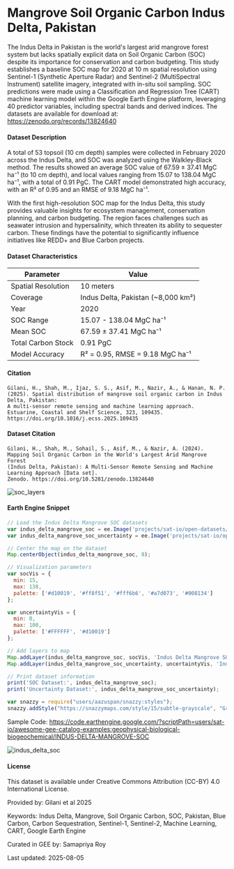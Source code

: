 # Mangrove Soil Organic Carbon Indus Delta, Pakistan

The Indus Delta in Pakistan is the world's largest arid mangrove forest system but lacks spatially explicit data on Soil Organic Carbon (SOC) despite its importance for conservation and carbon budgeting. This study establishes a baseline SOC map for 2020 at 10 m spatial resolution using Sentinel-1 (Synthetic Aperture Radar) and Sentinel-2 (MultiSpectral Instrument) satellite imagery, integrated with in-situ soil sampling. SOC predictions were made using a Classification and Regression Tree (CART) machine learning model within the Google Earth Engine platform, leveraging 40 predictor variables, including spectral bands and derived indices. The datasets are available for download at: https://zenodo.org/records/13824640

#### Dataset Description

A total of 53 topsoil (10 cm depth) samples were collected in February 2020 across the Indus Delta, and SOC was analyzed using the Walkley-Black method. The results showed an average SOC value of 67.59 ± 37.41 MgC ha⁻¹ (to 10 cm depth), and local values ranging from 15.07 to 138.04 MgC ha⁻¹, with a total of 0.91 PgC. The CART model demonstrated high accuracy, with an R² of 0.95 and an RMSE of 9.18 MgC ha⁻¹.

With the first high-resolution SOC map for the Indus Delta, this study provides valuable insights for ecosystem management, conservation planning, and carbon budgeting. The region faces challenges such as seawater intrusion and hypersalinity, which threaten its ability to sequester carbon. These findings have the potential to significantly influence initiatives like REDD+ and Blue Carbon projects.

#### Dataset Characteristics

<center>

| Parameter | Value |
|-----------|-------|
| Spatial Resolution | 10 meters |
| Coverage | Indus Delta, Pakistan (~8,000 km²) |
| Year | 2020 |
| SOC Range | 15.07 - 138.04 MgC ha⁻¹ |
| Mean SOC | 67.59 ± 37.41 MgC ha⁻¹ |
| Total Carbon Stock | 0.91 PgC |
| Model Accuracy | R² = 0.95, RMSE = 9.18 MgC ha⁻¹ |

</center>

#### Citation

```
Gilani, H., Shah, M., Ijaz, S. S., Asif, M., Nazir, A., & Hanan, N. P. (2025). Spatial distribution of mangrove soil organic carbon in Indus Delta, Pakistan:
A multi-sensor remote sensing and machine learning approach. Estuarine, Coastal and Shelf Science, 323, 109435.
https://doi.org/10.1016/j.ecss.2025.109435
```

#### Dataset Citation

```
Gilani, H., Shah, M., Sohail, S., Asif, M., & Nazir, A. (2024). Mapping Soil Organic Carbon in the World's Largest Arid Mangrove Forest
(Indus Delta, Pakistan): A Multi-Sensor Remote Sensing and Machine Learning Approach [Data set].
Zenodo. https://doi.org/10.5281/zenodo.13824640
```

![soc_layers](../images/indus_soc.gif)

#### Earth Engine Snippet

```javascript
// Load the Indus Delta Mangrove SOC datasets
var indus_delta_mangrove_soc = ee.Image('projects/sat-io/open-datasets/INDUS_DELTA_SOC/indusdelta_mangrove_soc2020');
var indus_delta_mangrove_soc_uncertainty = ee.Image('projects/sat-io/open-datasets/INDUS_DELTA_SOC/indusdelta_mangrove_soc_uncertainity2020');

// Center the map on the dataset
Map.centerObject(indus_delta_mangrove_soc, 8);

// Visualization parameters
var socVis = {
  min: 15,
  max: 138,
  palette: ['#d10019', '#ff8f51', '#fff6b6', '#a7d073', '#008134']
};

var uncertaintyVis = {
  min: 0,
  max: 100,
  palette: ['#FFFFFF', '#d10019']
};

// Add layers to map
Map.addLayer(indus_delta_mangrove_soc, socVis, 'Indus Delta Mangrove SOC (MgC ha⁻¹)');
Map.addLayer(indus_delta_mangrove_soc_uncertainty, uncertaintyVis, 'Indus Delta Mangrove SOC Uncertainty (%)', false);

// Print dataset information
print('SOC Dataset:', indus_delta_mangrove_soc);
print('Uncertainty Dataset:', indus_delta_mangrove_soc_uncertainty);

var snazzy = require("users/aazuspan/snazzy:styles");
snazzy.addStyle("https://snazzymaps.com/style/15/subtle-grayscale", "Greyscale");
```

Sample Code: https://code.earthengine.google.com/?scriptPath=users/sat-io/awesome-gee-catalog-examples:geophysical-biological-biogeochemical/INDUS-DELTA-MANGROVE-SOC

![indus_delta_soc](https://github.com/user-attachments/assets/soc-preview-image.png)

#### License

This dataset is available under Creative Commons Attribution (CC-BY) 4.0 International License.

Provided by: Gilani et al 2025

Keywords: Indus Delta, Mangrove, Soil Organic Carbon, SOC, Pakistan, Blue Carbon, Carbon Sequestration, Sentinel-1, Sentinel-2, Machine Learning, CART, Google Earth Engine

Curated in GEE by: Samapriya Roy

Last updated: 2025-08-05
